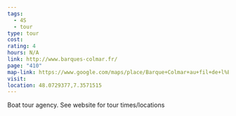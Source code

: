 ```yaml
---
tags:
  - 4S
  - tour
type: tour
cost: 
rating: 4
hours: N/A
link: http://www.barques-colmar.fr/
page: "410"
map-link: https://www.google.com/maps/place/Barque+Colmar+au+fil+de+l%E2%80%99eau+*+Sweet+Narcisse/@48.0728027,7.3545558,17z/data=!3m1!4b1!4m6!3m5!1s0x479165e89c124c77:0x9da47dac5d840502!8m2!3d48.0727991!4d7.3571307!16s%2Fg%2F1vg4hqr8?entry=ttu&g_ep=EgoyMDI0MDkyNS4wIKXMDSoASAFQAw%3D%3D
visit: 
location: 48.0729377,7.3571515
---
```

Boat tour agency. See website for tour times/locations